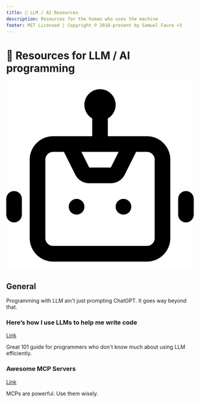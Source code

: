 ```yaml
---
title: 🤖 LLM / AI Resources
description: Resources for the human who uses the machine
footer: MIT Licensed | Copyright © 2018-present by Samuel Faure <3
---
```


# 🤖 Resources for LLM / AI programming

<div class="big-icon"><img src="/images/llm.svg"/></div>

## General

Programming with LLM ain't just prompting ChatGPT. It goes way beyond that.

### Here’s how I use LLMs to help me write code

[Link](https://simonwillison.net/2025/Mar/11/using-llms-for-code/)

Great 101 guide for programmers who don't know much about using LLM efficiently.

### Awesome MCP Servers

[Link](https://github.com/punkpeye/awesome-mcp-servers)

MCPs are powerful. Use them wisely.
